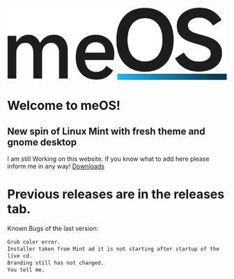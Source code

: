 ![meOS logo](image.png)
# Welcome to meOS!
## New spin of Linux Mint with fresh theme and gnome desktop
I am still Working on this website. If you know what to add here please inform me in any way!
[Downloads](https://jakubkruziko.github.io/meOS/download/download.md)

# Previous releases are in the releases tab. 
Known Bugs of the last version:

    Grub color error.
    Installer taken from Mint ad it is not starting after startup of the live cd.
    Branding still has not changed.
    You tell me.
